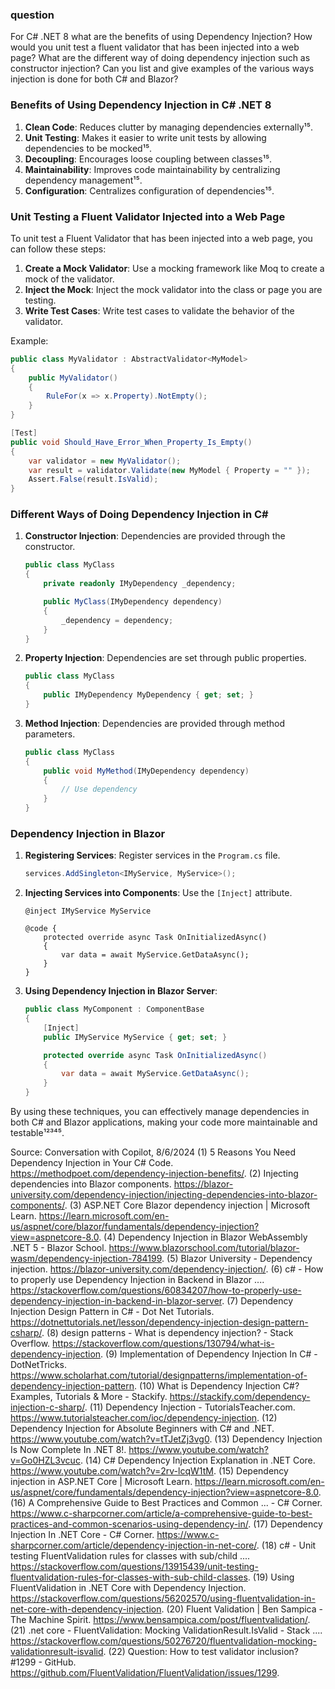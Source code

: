 ### question
For C# .NET 8 what are the benefits of using Dependency Injection?  How would you unit test a fluent validator that has been injected into a web page?  What are the different way of doing dependency injection such as constructor injection?  Can you list and give examples of the various ways injection is done for both C# and Blazor?

### Benefits of Using Dependency Injection in C# .NET 8

1. **Clean Code**: Reduces clutter by managing dependencies externally¹⁵.
2. **Unit Testing**: Makes it easier to write unit tests by allowing dependencies to be mocked¹⁵.
3. **Decoupling**: Encourages loose coupling between classes¹⁵.
4. **Maintainability**: Improves code maintainability by centralizing dependency management¹⁵.
5. **Configuration**: Centralizes configuration of dependencies¹⁵.

### Unit Testing a Fluent Validator Injected into a Web Page

To unit test a Fluent Validator that has been injected into a web page, you can follow these steps:

1. **Create a Mock Validator**: Use a mocking framework like Moq to create a mock of the validator.
2. **Inject the Mock**: Inject the mock validator into the class or page you are testing.
3. **Write Test Cases**: Write test cases to validate the behavior of the validator.

Example:
```csharp
public class MyValidator : AbstractValidator<MyModel>
{
    public MyValidator()
    {
        RuleFor(x => x.Property).NotEmpty();
    }
}

[Test]
public void Should_Have_Error_When_Property_Is_Empty()
{
    var validator = new MyValidator();
    var result = validator.Validate(new MyModel { Property = "" });
    Assert.False(result.IsValid);
}
```

### Different Ways of Doing Dependency Injection in C#

1. **Constructor Injection**: Dependencies are provided through the constructor.
   ```csharp
   public class MyClass
   {
       private readonly IMyDependency _dependency;

       public MyClass(IMyDependency dependency)
       {
           _dependency = dependency;
       }
   }
   ```

2. **Property Injection**: Dependencies are set through public properties.
   ```csharp
   public class MyClass
   {
       public IMyDependency MyDependency { get; set; }
   }
   ```

3. **Method Injection**: Dependencies are provided through method parameters.
   ```csharp
   public class MyClass
   {
       public void MyMethod(IMyDependency dependency)
       {
           // Use dependency
       }
   }
   ```

### Dependency Injection in Blazor

1. **Registering Services**: Register services in the `Program.cs` file.
   ```csharp
   services.AddSingleton<IMyService, MyService>();
   ```

2. **Injecting Services into Components**: Use the `[Inject]` attribute.
   ```razor
   @inject IMyService MyService

   @code {
       protected override async Task OnInitializedAsync()
       {
           var data = await MyService.GetDataAsync();
       }
   }
   ```

3. **Using Dependency Injection in Blazor Server**:
   ```csharp
   public class MyComponent : ComponentBase
   {
       [Inject]
       public IMyService MyService { get; set; }

       protected override async Task OnInitializedAsync()
       {
           var data = await MyService.GetDataAsync();
       }
   }
   ```

By using these techniques, you can effectively manage dependencies in both C# and Blazor applications, making your code more maintainable and testable¹²³⁴⁵.

Source: Conversation with Copilot, 8/6/2024
(1) 5 Reasons You Need Dependency Injection in Your C# Code. https://methodpoet.com/dependency-injection-benefits/.
(2) Injecting dependencies into Blazor components. https://blazor-university.com/dependency-injection/injecting-dependencies-into-blazor-components/.
(3) ASP.NET Core Blazor dependency injection | Microsoft Learn. https://learn.microsoft.com/en-us/aspnet/core/blazor/fundamentals/dependency-injection?view=aspnetcore-8.0.
(4) Dependency Injection in Blazor WebAssembly .NET 5 - Blazor School. https://www.blazorschool.com/tutorial/blazor-wasm/dependency-injection-784199.
(5) Blazor University - Dependency injection. https://blazor-university.com/dependency-injection/.
(6) c# - How to properly use Dependency Injection in Backend in Blazor .... https://stackoverflow.com/questions/60834207/how-to-properly-use-dependency-injection-in-backend-in-blazor-server.
(7) Dependency Injection Design Pattern in C# - Dot Net Tutorials. https://dotnettutorials.net/lesson/dependency-injection-design-pattern-csharp/.
(8) design patterns - What is dependency injection? - Stack Overflow. https://stackoverflow.com/questions/130794/what-is-dependency-injection.
(9) Implementation of Dependency Injection In C# - DotNetTricks. https://www.scholarhat.com/tutorial/designpatterns/implementation-of-dependency-injection-pattern.
(10) What is Dependency Injection C#? Examples, Tutorials & More - Stackify. https://stackify.com/dependency-injection-c-sharp/.
(11) Dependency Injection - TutorialsTeacher.com. https://www.tutorialsteacher.com/ioc/dependency-injection.
(12) Dependency Injection for Absolute Beginners with C# and .NET. https://www.youtube.com/watch?v=tTJetZj3vg0.
(13) Dependency Injection Is Now Complete In .NET 8!. https://www.youtube.com/watch?v=Go0HZL3vcuc.
(14) C# Dependency Injection Explanation in .NET Core. https://www.youtube.com/watch?v=2rv-lcqW1tM.
(15) Dependency injection in ASP.NET Core | Microsoft Learn. https://learn.microsoft.com/en-us/aspnet/core/fundamentals/dependency-injection?view=aspnetcore-8.0.
(16) A Comprehensive Guide to Best Practices and Common ... - C# Corner. https://www.c-sharpcorner.com/article/a-comprehensive-guide-to-best-practices-and-common-scenarios-using-dependency-in/.
(17) Dependency Injection In .NET Core - C# Corner. https://www.c-sharpcorner.com/article/dependency-injection-in-net-core/.
(18) c# - Unit testing FluentValidation rules for classes with sub/child .... https://stackoverflow.com/questions/13915439/unit-testing-fluentvalidation-rules-for-classes-with-sub-child-classes.
(19) Using FluentValidation in .NET Core with Dependency Injection. https://stackoverflow.com/questions/56202570/using-fluentvalidation-in-net-core-with-dependency-injection.
(20) Fluent Validation | Ben Sampica - The Machine Spirit. https://www.bensampica.com/post/fluentvalidation/.
(21) .net core - FluentValidation: Mocking ValidationResult.IsValid - Stack .... https://stackoverflow.com/questions/50276720/fluentvalidation-mocking-validationresult-isvalid.
(22) Question: How to test validator inclusion? #1299 - GitHub. https://github.com/FluentValidation/FluentValidation/issues/1299.